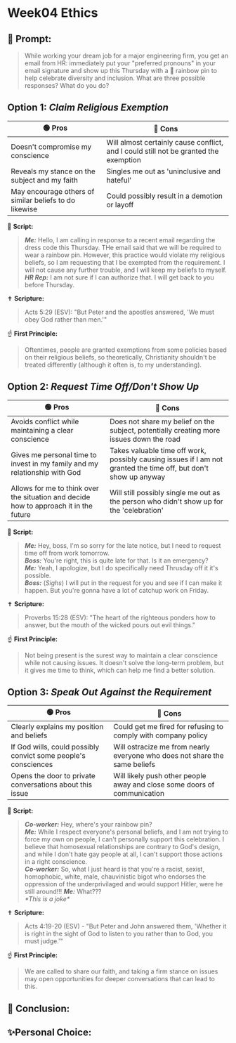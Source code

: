 # Week04 Ethics
## 🤔 Prompt:
> While working your dream job for a major engineering firm, you get an email from HR: immediately put your "preferred pronouns" in your email signature and show up this Thursday with a 🌈 rainbow pin to help celebrate diversity and inclusion. What are three possible responses? What do you do?


## Option 1: _Claim Religious Exemption_

| 🟢 Pros      | 🔴 Cons       |
| ------------- | ------------- |
| Doesn't compromise my conscience | Will almost certainly cause conflict, and I could still not be granted the exemption |
| Reveals my stance on the subject and my faith | Singles me out as 'uninclusive and hateful' |
| May encourage others of similar beliefs to do likewise | Could possibly result in a demotion or layoff |


📜 __Script:__
> ___Me:___ Hello, I am calling in response to a recent email regarding the dress code this Thursday. THe email said that we will be required to wear a rainbow pin. However, this practice would violate my religious beliefs, so I am requesting that I be exempted from the requirement. I will not cause any further trouble, and I will keep my beliefs to myself.\
> ___HR Rep:___ I am not sure if I can authorize that. I will get back to you before Thursday.

✝ __Scripture:__
> Acts 5:29 (ESV): "But Peter and the apostles answered, 'We must obey God rather than men.'"

☝ __First Principle:__
> Oftentimes, people are granted exemptions from some policies based on their religious beliefs, so theoretically, Christianity shouldn't be treated differently (although it often is, to my understanding).

## Option 2: _Request Time Off/Don't Show Up_

| 🟢 Pros      | 🔴 Cons       |
| ------------- | ------------- |
| Avoids conflict while maintaining a clear conscience | Does not share my belief on the subject, potentially creating more issues down the road |
| Gives me personal time to invest in my family and my relationship with God | Takes valuable time off work, possibly causing issues if I am not granted the time off, but don't show up anyway |
| Allows for me to think over the situation and decide how to approach it in the future | Will still possibly single me out as the person who didn't show up for the 'celebration' |

📜 __Script:__
> ___Me:___ Hey, boss, I'm so sorry for the late notice, but I need to request time off from work tomorrow.\
> ___Boss:___ You're right, this is quite late for that. Is it an emergency?\
> ___Me:___ Yeah, I apologize, but I do specifically need Thrusday off it it's possible.\
> ___Boss:___ (*Sighs*) I will put in the request for you and see if I can make it happen. But you're gonna have a lot of catchup work on Friday.

✝ __Scripture:__
> Proverbs 15:28 (ESV): "The heart of the righteous ponders how to answer, but the mouth of the wicked pours out evil things."

☝ __First Principle:__
> Not being present is the surest way to maintain a clear conscience while not causing issues. It doesn't solve the long-term problem, but it gives me time to think, which can help me find a better solution.

## Option 3: _Speak Out Against the Requirement_

| 🟢 Pros      | 🔴 Cons       |
| ------------- | ------------- |
| Clearly explains my position and beliefs | Could get me fired for refusing to comply with company policy |
| If God wills, could possibly convict some people's consciences | Will ostracize me from nearly everyone who does not share the same beliefs |
| Opens the door to private conversations about this issue | Will likely push other people away and close some doors of communication |

📜 __Script:__
> ___Co-worker:___ Hey, where's your rainbow pin?\
> ___Me:___ While I respect everyone's personal beliefs, and I am not trying to force my own on people, I can't personally support this celebration. I believe that homosexual relationships are contrary to God's design, and while I don't hate gay people at all, I can't support those actions in a right conscience.\
> ___Co-worker:___ So, what I just heard is that you're a racist, sexist, homophobic, white, male, chauvinistic bigot who endorses the oppression of the underprivilaged and would support Hitler, were he still around!!!
> ___Me:___ What???\
> *\*This is a joke\**

✝ __Scripture:__
> Acts 4:19-20 (ESV) - "But Peter and John answered them, 'Whether it is right in the sight of God to listen to you rather than to God, you must judge.'"

☝ __First Principle:__
> We are called to share our faith, and taking a firm stance on issues may open opportunities for deeper conversations that can lead to this.

## 🏁 Conclusion:
> 

## ✨Personal Choice:
> 